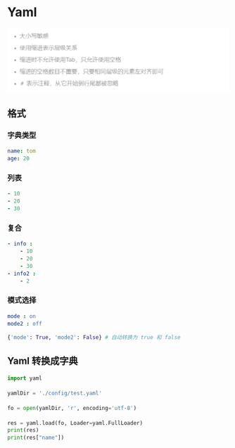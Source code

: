 # Yaml

![](../.gitbook/assets/image%20%2820%29.png)

## 格式

### 字典类型

```yaml
name: tom
age: 20
```

###  列表

```yaml
- 10
- 20
- 30
```

### 复合 

```yaml
- info :
    - 10
    - 20
    - 30
- info2 :
    - 2
```

###  模式选择

```yaml
mode : on
mode2 : off
```

```python
{'mode': True, 'mode2': False} # 自动转换为 true 和 false
```

## Yaml 转换成字典

```python
import yaml

yamlDir = './config/test.yaml'

fo = open(yamlDir, 'r', encoding='utf-8')

res = yaml.load(fo, Loader=yaml.FullLoader)
print(res)
print(res["name"])
```

 



